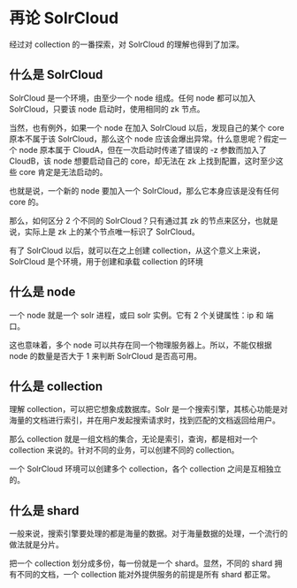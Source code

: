 # 再论 SolrCloud

经过对 collection 的一番探索，对 SolrCloud 的理解也得到了加深。

## 什么是 SolrCloud

SolrCloud 是一个环境，由至少一个 node 组成。任何 node 都可以加入 SolrCloud，只要该 node 启动时，使用相同的 zk 节点。

当然，也有例外，如果一个 node 在加入 SolrCloud 以后，发现自己的某个 core 原本不属于该 SolrCloud，那么这个 node 应该会爆出异常。什么意思呢？假定一个 node 原本属于 CloudA，但在一次启动时传递了错误的 -z 参数而加入了 CloudB，该 node 想要启动自己的 core，却无法在 zk 上找到配置，这时至少这些 core 肯定是无法启动的。

也就是说，一个新的 node 要加入一个 SolrCloud，那么它本身应该是没有任何 core 的。

那么，如何区分 2 个不同的 SolrCloud？只有通过其 zk 的节点来区分，也就是说，实际上是 zk 上的某个节点唯一标识了 SolrCloud。

有了 SolrCloud 以后，就可以在之上创建 collection，从这个意义上来说，SolrCloud 是个环境，用于创建和承载 collection 的环境

## 什么是 node

一个 node 就是一个 solr 进程，或曰 solr 实例。它有 2 个关键属性：ip 和 端口。

这也意味着，多个 node 可以共存在同一个物理服务器上。所以，不能仅根据 node 的数量是否大于 1 来判断 SolrCloud 是否高可用。

## 什么是 collection

理解 collection，可以把它想象成数据库。Solr 是一个搜索引擎，其核心功能是对海量的文档进行索引，并在用户发起搜索请求时，找到匹配的文档返回给用户。

那么 collection 就是一组文档的集合，无论是索引，查询，都是相对一个 collection 来说的。针对不同的业务，可以创建不同的 collection。

一个 SolrCloud 环境可以创建多个 collection，各个 collection 之间是互相独立的。

## 什么是 shard

一般来说，搜索引擎要处理的都是海量的数据。对于海量数据的处理，一个流行的做法就是分片。

把一个 collection 划分成多份，每一份就是一个 shard。显然，不同的 shard 拥有不同的文档，一个 collection 能对外提供服务的前提是所有 shard 都正常。